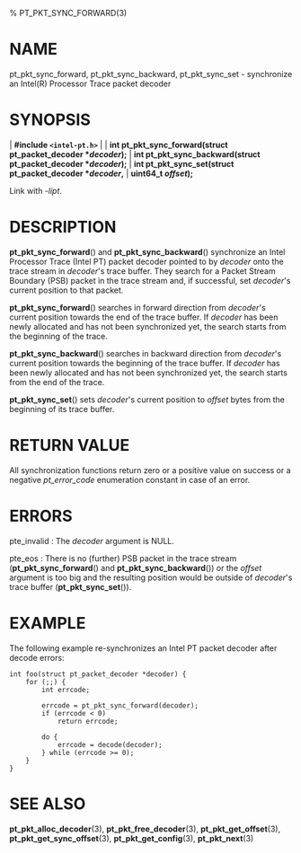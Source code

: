 % PT_PKT_SYNC_FORWARD(3)

<!---
 ! Copyright (c) 2015-2018, Intel Corporation
 !
 ! Redistribution and use in source and binary forms, with or without
 ! modification, are permitted provided that the following conditions are met:
 !
 !  * Redistributions of source code must retain the above copyright notice,
 !    this list of conditions and the following disclaimer.
 !  * Redistributions in binary form must reproduce the above copyright notice,
 !    this list of conditions and the following disclaimer in the documentation
 !    and/or other materials provided with the distribution.
 !  * Neither the name of Intel Corporation nor the names of its contributors
 !    may be used to endorse or promote products derived from this software
 !    without specific prior written permission.
 !
 ! THIS SOFTWARE IS PROVIDED BY THE COPYRIGHT HOLDERS AND CONTRIBUTORS "AS IS"
 ! AND ANY EXPRESS OR IMPLIED WARRANTIES, INCLUDING, BUT NOT LIMITED TO, THE
 ! IMPLIED WARRANTIES OF MERCHANTABILITY AND FITNESS FOR A PARTICULAR PURPOSE
 ! ARE DISCLAIMED. IN NO EVENT SHALL THE COPYRIGHT OWNER OR CONTRIBUTORS BE
 ! LIABLE FOR ANY DIRECT, INDIRECT, INCIDENTAL, SPECIAL, EXEMPLARY, OR
 ! CONSEQUENTIAL DAMAGES (INCLUDING, BUT NOT LIMITED TO, PROCUREMENT OF
 ! SUBSTITUTE GOODS OR SERVICES; LOSS OF USE, DATA, OR PROFITS; OR BUSINESS
 ! INTERRUPTION) HOWEVER CAUSED AND ON ANY THEORY OF LIABILITY, WHETHER IN
 ! CONTRACT, STRICT LIABILITY, OR TORT (INCLUDING NEGLIGENCE OR OTHERWISE)
 ! ARISING IN ANY WAY OUT OF THE USE OF THIS SOFTWARE, EVEN IF ADVISED OF THE
 ! POSSIBILITY OF SUCH DAMAGE.
 !-->

# NAME

pt_pkt_sync_forward, pt_pkt_sync_backward, pt_pkt_sync_set - synchronize an
Intel(R) Processor Trace packet decoder


# SYNOPSIS

| **\#include `<intel-pt.h>`**
|
| **int pt_pkt_sync_forward(struct pt_packet_decoder \**decoder*);**
| **int pt_pkt_sync_backward(struct pt_packet_decoder \**decoder*);**
| **int pt_pkt_sync_set(struct pt_packet_decoder \**decoder*,**
|                     **uint64_t *offset*);**

Link with *-lipt*.


# DESCRIPTION

**pt_pkt_sync_forward**() and **pt_pkt_sync_backward**() synchronize an Intel
Processor Trace (Intel PT) packet decoder pointed to by *decoder* onto the trace
stream in *decoder*'s trace buffer.  They search for a Packet Stream Boundary
(PSB) packet in the trace stream and, if successful, set *decoder*'s current
position to that packet.

**pt_pkt_sync_forward**() searches in forward direction from *decoder*'s current
position towards the end of the trace buffer.  If *decoder* has been newly
allocated and has not been synchronized yet, the search starts from the
beginning of the trace.

**pt_pkt_sync_backward**() searches in backward direction from *decoder*'s
current position towards the beginning of the trace buffer.  If *decoder* has
been newly allocated and has not been synchronized yet, the search starts from
the end of the trace.

**pt_pkt_sync_set**() sets *decoder*'s current position to *offset* bytes from
the beginning of its trace buffer.


# RETURN VALUE

All synchronization functions return zero or a positive value on success or a
negative *pt_error_code* enumeration constant in case of an error.


# ERRORS

pte_invalid
:   The *decoder* argument is NULL.

pte_eos
:   There is no (further) PSB packet in the trace stream
    (**pt_pkt_sync_forward**() and **pt_pkt_sync_backward**()) or the *offset*
    argument is too big and the resulting position would be outside of
    *decoder*'s trace buffer (**pt_pkt_sync_set**()).


# EXAMPLE

The following example re-synchronizes an Intel PT packet decoder after decode
errors:

~~~{.c}
int foo(struct pt_packet_decoder *decoder) {
	for (;;) {
		int errcode;

		errcode = pt_pkt_sync_forward(decoder);
		if (errcode < 0)
			return errcode;

		do {
			errcode = decode(decoder);
		} while (errcode >= 0);
	}
}
~~~


# SEE ALSO

**pt_pkt_alloc_decoder**(3), **pt_pkt_free_decoder**(3),
**pt_pkt_get_offset**(3), **pt_pkt_get_sync_offset**(3),
**pt_pkt_get_config**(3), **pt_pkt_next**(3)
